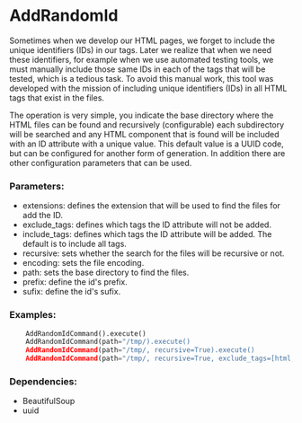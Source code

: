 # AddRandomId
Sometimes when we develop our HTML pages, we forget to include the unique identifiers (IDs) in our tags. 
Later we realize that when we need these identifiers, for example when we use automated testing tools, 
we must manually include those same IDs in each of the tags that will be tested, which is a tedious task. 
To avoid this manual work, this tool was developed with the mission of including unique identifiers (IDs) 
in all HTML tags that exist in the files.

The operation is very simple, you indicate the base directory where the HTML files can be found and recursively 
(configurable) each subdirectory will be searched and any HTML component that is found will be included 
with an ID attribute with a unique value. This default value is a UUID code, but can be configured for another 
form of generation. In addition there are other configuration parameters that can be used.

### Parameters:
   * extensions: defines the extension that will be used to find the files for add the ID.
   * exclude_tags: defines which tags the ID attribute will not be added.
   * include_tags: defines which tags the ID attribute will be added. The default is to include all tags.
   * recursive: sets whether the search for the files will be recursive or not.
   * encoding: sets the file encoding.
   * path: sets the base directory to find the files.
   * prefix: define the id's prefix.
   * sufix: define the id's sufix.

### Examples:

```python
    AddRandomIdCommand().execute()
    AddRandomIdCommand(path="/tmp/).execute()
    AddRandomIdCommand(path="/tmp/, recursive=True).execute()
    AddRandomIdCommand(path="/tmp/, recursive=True, exclude_tags=[html, head]).execute()
```

    
### Dependencies:
   * BeautifulSoup
   * uuid
    
